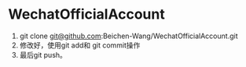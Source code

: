 # WechatOfficialAccount
1. git clone git@github.com:Beichen-Wang/WechatOfficialAccount.git
2. 修改好，使用git add和 git commit操作
3. 最后git push。